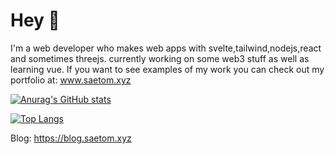 # Hey 👋
I'm a web developer who makes web apps with svelte,tailwind,nodejs,react and sometimes threejs. currently working on some web3 stuff as well as learning vue.
If you want to see examples of my work you can check out my portfolio at: www.saetom.xyz

[![Anurag's GitHub stats](https://github-readme-stats.vercel.app/api?username=MatissJurevics)](https://github.com/anuraghazra/github-readme-stats)


[![Top Langs](https://github-readme-stats.vercel.app/api/top-langs/?username=MatissJurevics)](https://github.com/anuraghazra/github-readme-stats)


Blog: https://blog.saetom.xyz
